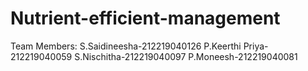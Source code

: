 # Nutrient-efficient-management
Team Members: 
S.Saidineesha-212219040126
P.Keerthi Priya-212219040059
S.Nischitha-212219040097
P.Moneesh-212219040081
